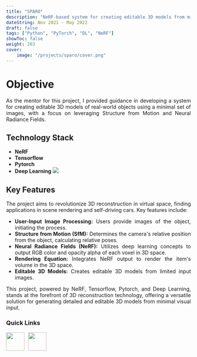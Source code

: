 ```yaml
---
title: "SPARO"
description: "NeRF-based system for creating editable 3D models from minimal images using Tensorflow and Pytorch."
dateString: Nov 2021 - May 2022
draft: false
tags: ["Python", "PyTorch", "DL", "NeRF"]
showToc: false
weight: 203
cover:
    image: "/projects/sparo/cover.png"
--- 
```

<div style="text-align: justify">


<h1> Objective</h1>
As the mentor for this project, I provided guidance in developing a system for creating editable 3D models of real-world objects using a minimal set of images, with a focus on leveraging Structure from Motion and Neural Radiance Fields.

<h2> Technology Stack</h2>

- **NeRF**
- **Tensorflow**
- **Pytorch**
- **Deep Learning**
![](/projects/sparo/img1.jpg)

<h2> Key Features </h2>
The project aims to revolutionize 3D reconstruction in virtual space, finding applications in scene rendering and self-driving cars. Key features include:

- **User-Input Image Processing:** Users provide images of the object, initiating the process.
- **Structure from Motion (SfM):** Determines the camera's relative position from the object, calculating relative poses.
- **Neural Radiance Fields (NeRF):** Utilizes deep learning concepts to output RGB color and opacity alpha of each voxel in 3D space.
- **Rendering Equation:** Integrates NeRF output to render the item's volume in the 3D space.
- **Editable 3D Models:** Creates editable 3D models from limited input images.

This project, powered by NeRF, Tensorflow, Pytorch, and Deep Learning, stands at the forefront of 3D reconstruction technology, offering a versatile solution for generating detailed and editable 3D models from minimal visual input.

</div>


<h3> Quick Links </h3>
<!--- this is for the link icons  --->
<meta name="viewport" content="width=device-width, initial-scale=1" />
<style>
  /* styles for grid container */
  .grid-container {
    display: grid;
    grid-template-columns: 60px 1fr;
    
    position: relative;
  }

  .grid-item {
    overflow: hidden;
  }
</style>
<div class="grid-container">
  <div class="grid-item">
    <a href="https://youtu.be/If1SxSkwnWg"><img src="/icons/youtube.png" width="50" height="50" style="justify-content: space-between;" /></a>
  </div>
  <div class="grid-item">
    <a href="https://github.com/Adithya-187326/PL_NeRF"><img src="/icons/github.png" width="50" height="50" style="justify-content: space-between;"  /></a>
  </div>

</div>
